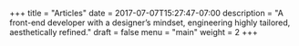 +++
title = "Articles"
date = 2017-07-07T15:27:47-07:00
description = "A front-end developer with a designer’s mindset, engineering highly tailored, aesthetically refined."
draft = false
menu = "main"
weight = 2
+++
